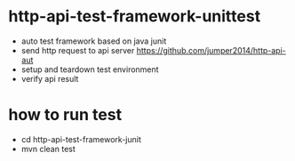 # http-api-test-framework-unittest
- auto test framework based on java junit
- send http request to api server https://github.com/jumper2014/http-api-aut
- setup and teardown test environment
- verify api result
# how to run test
- cd http-api-test-framework-junit
- mvn clean test